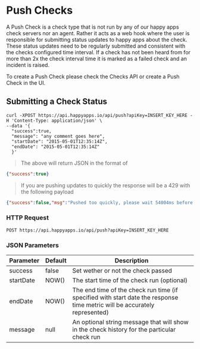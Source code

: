 # Push Checks

A Push Check is a check type that is not run by any of our happy apps check servers nor an agent. Rather it acts as a web hook where the user is responsible for submitting status updates to happy apps about the check. These status updates need to be regularly submitted and consistent with the checks configured time interval. If a check has not been heard from for more than 2x the check interval time it is marked as a failed check and an incident is raised.

To create a Push Check please check the Checks API or create a Push Check in the UI.

## Submitting a Check Status

```shell
curl -XPOST https://api.happyapps.io/api/push?apiKey=INSERT_KEY_HERE -H 'Content-Type: application/json' \
--data '{
  "success":true,
  "message": "any comment goes here",
  "startDate": "2015-05-01T12:35:14Z",
  "endDate": "2015-05-01T12:35:14Z"
  }'
```

> The above will return JSON in the format of

```json
{"success":true}
```

> If you are pushing updates to quickly the response will be a 429 with the following payload

```json
{"success":false,"msg":"Pushed too quickly, please wait 54004ms before sending again."}
```

### HTTP Request

`POST https://api.happyapps.io/api/push?apiKey=INSERT_KEY_HERE`

### JSON Parameters

Parameter | Default | Description
--------- | ------- | -----------
success   | false   | Set wether or not the check passed
startDate | NOW()   | The start time of the check run (optional)
endDate   | NOW()   | The end time of the  check run time (if specified with start date the response time metric will be accurately represented)
message   | null    | An optional string message that will show in the check history for the particular check run
